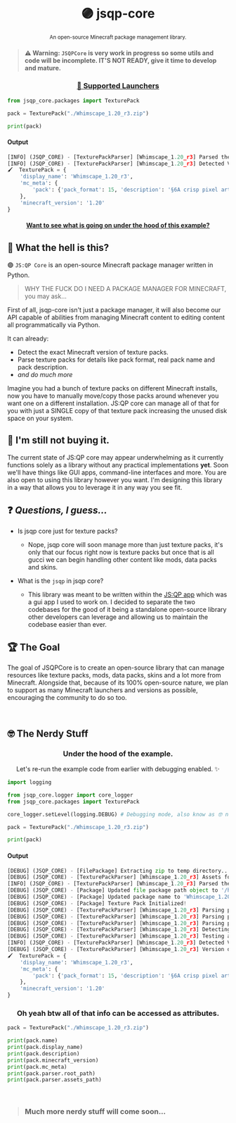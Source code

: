<div align="center">

  # 🟣 jsqp-core
  
  <sub>An open-source Minecraft package management library.</sub>
  
</div>

> #### ⚠️ Warning: ``JSQPCore`` is very work in progress so some utils and code will be incomplete. IT'S NOT READY, give it time to develop and mature.

<div align="center">

  ### [🚀 Supported Launchers](https://github.com/JS-Quick-Pack/jsqp-core/blob/main/LAUNCHERS.md)
  
</div>

```python
from jsqp_core.packages import TexturePack

pack = TexturePack("./Whimscape_1.20_r3.zip")

print(pack)
```
#### Output
```python
[INFO] (JSQP_CORE) - [TexturePackParser] [Whimscape_1.20_r3] Parsed the texture pack 'Whimscape_1.20_r3'!
[INFO] (JSQP_CORE) - [TexturePackParser] [Whimscape_1.20_r3] Detected Version -> JAVA_1_20
🖌️  TexturePack = {
    'display_name': 'Whimscape_1.20_r3',
    'mc_meta': {
        'pack': {'pack_format': 15, 'description': '§6A crisp pixel art look'}
    },
    'minecraft_version': '1.20'
}
```
<div align="center">

  #### [Want to see what is going on under the hood of this example?](#under-the-hood-of-the-example)
  
</div>

## 🤔 What the hell is this?
🟣 ``JS:QP Core`` is an open-source Minecraft package manager written in Python.

> WHY THE FUCK DO I NEED A PACKAGE MANAGER FOR MINECRAFT, you may ask...

First of all, jsqp-core isn't just a package manager, it will also become our API capable of abilities from managing Minecraft content to editing content all programmatically via Python.

It can already:
- Detect the exact Minecraft version of texture packs.
- Parse texture packs for details like pack format, real pack name and pack description.
- *and do much more*

Imagine you had a bunch of texture packs on different Minecraft installs, now you have to manually move/copy those packs around whenever you want one on a different installation. JS:QP core can manage all of that for you with just a SINGLE copy of that texture pack increasing the unused disk space on your system.

## 🧠 I'm still not buying it.
The current state of JS:QP core may appear underwhelming as it currently functions solely as a library without any practical implementations **yet**. Soon we'll have things like GUI apps, command-line interfaces and more. You are also open to using this library however you want. I'm designing this library in a way that allows you to leverage it in any way you see fit.

## ❓ *Questions, I guess...*
  - Is jsqp core just for texture packs?
    - Nope, jsqp core will soon manage more than just texture packs, it's only that our focus right now is texture packs but once that is all gucci we can begin handling other content like mods, data packs and skins.

  - What is the `jsqp` in jsqp core?
    - This library was meant to be written within the [JS:QP app](https://github.com/JS-Quick-Pack/jsqp-app) which was a gui app I used to work on. I decided to separate the two codebases for the good of it being a standalone open-source library other developers can leverage and allowing us to maintain the codebase easier than ever.

## 🏆 The Goal
The goal of JSQPCore is to create an open-source library that can manage resources like texture packs, mods, data packs, skins and a lot more from Minecraft. Alongside that, because of its 100% open-source nature, we plan to support as many Minecraft launchers and versions as possible, encouraging the community to do so too.

<br>

## 🤓 The Nerdy Stuff
<div align="center">

  ### Under the hood of the example.
  Let's re-run the example code from earlier with debugging enabled. ✨
  
</div>

```python
import logging

from jsqp_core.logger import core_logger
from jsqp_core.packages import TexturePack

core_logger.setLevel(logging.DEBUG) # Debugging mode, also know as 🤓 nerd mode...

pack = TexturePack("./Whimscape_1.20_r3.zip")

print(pack)
```
#### Output
```python
[DEBUG] (JSQP_CORE) - [FilePackage] Extracting zip to temp directory...
[DEBUG] (JSQP_CORE) - [TexturePackParser] [Whimscape_1.20_r3] Assets folder found!
[INFO] (JSQP_CORE) - [TexturePackParser] [Whimscape_1.20_r3] Parsed the texture pack 'Whimscape_1.20_r3'!
[DEBUG] (JSQP_CORE) - [Package] Updated file package path object to '/home/goldy/.devgoldy/JSQPCore/.temp/Whimscape_1.20_r3'!
[DEBUG] (JSQP_CORE) - [Package] Updated package name to 'Whimscape_1.20_r3'!
[DEBUG] (JSQP_CORE) - [Package] Texture Pack Initialized!
[DEBUG] (JSQP_CORE) - [TexturePackParser] [Whimscape_1.20_r3] Parsing pack.mcmeta...
[DEBUG] (JSQP_CORE) - [TexturePackParser] [Whimscape_1.20_r3] Parsing pack.mcmeta...
[DEBUG] (JSQP_CORE) - [TexturePackParser] [Whimscape_1.20_r3] Parsing pack.mcmeta...
[DEBUG] (JSQP_CORE) - [TexturePackParser] [Whimscape_1.20_r3] Detecting minecraft version of 'Whimscape_1.20_r3'...
[DEBUG] (JSQP_CORE) - [TexturePackParser] [Whimscape_1.20_r3] Testing against 'JAVA_1_20' map...
[INFO] (JSQP_CORE) - [TexturePackParser] [Whimscape_1.20_r3] Detected Version -> JAVA_1_20
[DEBUG] (JSQP_CORE) - [TexturePackParser] [Whimscape_1.20_r3] Version difference = ['JAVA_1_20 (64)']
🖌️  TexturePack = {
    'display_name': 'Whimscape_1.20_r3',
    'mc_meta': {
        'pack': {'pack_format': 15, 'description': '§6A crisp pixel art look'}
    },
    'minecraft_version': '1.20'
}
```

<div align="center">

  ### Oh yeah btw all of that info can be accessed as attributes.
  
</div>

```python
pack = TexturePack("./Whimscape_1.20_r3.zip")

print(pack.name)
print(pack.display_name)
print(pack.description)
print(pack.minecraft_version)
print(pack.mc_meta)
print(pack.parser.root_path)
print(pack.parser.assets_path)
```

<br>

> ### Much more nerdy stuff will come soon...

